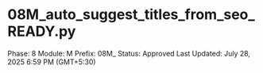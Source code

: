 # 08M_auto_suggest_titles_from_seo_READY.py

Phase: 8
Module: M
Prefix: 08M_
Status: Approved
Last Updated: July 28, 2025 6:59 PM (GMT+5:30)